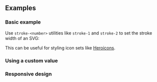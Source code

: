 <ApiTable
  rows=
/>

## Examples

### Basic example

Use `stroke-<number>` utilities like `stroke-1` and `stroke-2` to set the stroke width of an SVG:

This can be useful for styling icon sets like [Heroicons](https://heroicons.com).

### Using a custom value

### Responsive design